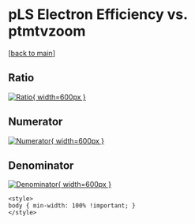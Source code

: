 # pLS Electron Efficiency vs. ptmtvzoom

[[back to main](./)]



## Ratio

[![Ratio](../mtv/var/pLS_11_eff_ptmtvzoom.png){ width=600px }](../mtv/var/pLS_11_eff_ptmtvzoom.pdf)

## Numerator

[![Numerator](../mtv/num/pLS_11_eff_ptmtvzoom_num0.png){ width=600px }](../mtv/num/pLS_11_eff_ptmtvzoom_num0.pdf)

## Denominator

[![Denominator](../mtv/den/pLS_11_eff_ptmtvzoom_den.png){ width=600px }](../mtv/den/pLS_11_eff_ptmtvzoom_den.pdf)


``` {=html}
<style>
body { min-width: 100% !important; }
</style>
```
